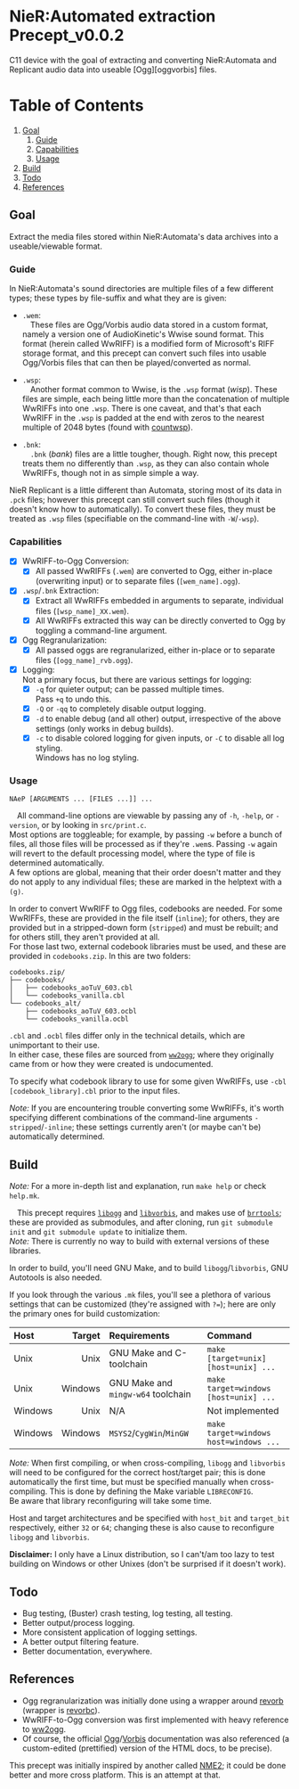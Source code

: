 # NieR:Automated extraction Precept_v0.0.2
C11 device with the goal of extracting and converting NieR:Automata and
Replicant audio data into useable [Ogg][oggvorbis] files.

# Table of Contents
1. [Goal](#goal)
   1. [Guide](#guide)
   1. [Capabilities](#capabilities)
   1. [Usage](#usage)
1. [Build](#build)
1. [Todo](#todo)
1. [References](#references)

## Goal
Extract the media files stored within NieR:Automata's data archives into a
useable/viewable format.  

### Guide
In NieR:Automata's sound directories are multiple files of a few different
types; these types by file-suffix and what they are is given:

* `.wem`:  
  &emsp;These files are Ogg/Vorbis audio data stored in a custom format, namely a
  version one of AudioKinetic's Wwise sound format. This format (herein called
  WwRIFF) is a modified form of Microsoft's RIFF storage format, and this
  precept can convert such files into usable Ogg/Vorbis files that can then be
  played/converted as normal.

* `.wsp`:  
  &emsp;Another format common to Wwise, is the `.wsp` format (*wisp*). These
  files are simple, each being little more than the concatenation of multiple
  WwRIFFs into one `.wsp`. There is one caveat, and that's that each
  WwRIFF in the `.wsp` is padded at the end with zeros to the nearest
  multiple of 2048 bytes (found with [countwsp][countwsp]).

* `.bnk`:  
  &emsp;`.bnk` (*bank*) files are a little tougher, though. Right now, this precept treats them
  no differently than `.wsp`, as they can also contain whole WwRIFFs, though
  not in as simple simple a way.

NieR Replicant is a little different than Automata, storing most of its data in
`.pck` files; however this precept can still convert such files (though it
doesn't know how to automatically). To convert these files, they must be treated
as `.wsp` files (specifiable on the command-line with `-W`/`-wsp`).

### Capabilities
* &#9746; WwRIFF-to-Ogg Conversion:  
   * &#9746; All passed WwRIFFs (`.wem`) are converted to Ogg, either in-place
     (overwriting input) or to separate files (`[wem_name].ogg`).  
* &#9746; `.wsp`/`.bnk` Extraction:  
   * &#9746; Extract all WwRIFFs embedded in arguments to separate,
     individual files (`[wsp_name]_XX.wem`).  
   * &#9746; All WwRIFFs extracted this way can be directly converted to Ogg
     by toggling a command-line argument.  
* &#9746; Ogg Regranularization:  
    * &#9746; All passed oggs are regranularized, either in-place or to
      separate files (`[ogg_name]_rvb.ogg`).  
* &#9746; Logging:  
   Not a primary focus, but there are various settings for logging:
    * &#9746; `-q` for quieter output; can be passed multiple times.  
    Pass `+q` to undo this.
    * &#9746; `-Q` or `-qq` to completely disable output logging.  
    * &#9746; `-d` to enable debug (and all other) output, irrespective of the
      above settings (only works in debug builds).  
    * &#9746; `-c` to disable colored logging for given inputs, or `-C` to
      disable all log styling.  
      Windows has no log styling.

### Usage
`NAeP [ARGUMENTS ... [FILES ...]] ...`

&emsp;All command-line options are viewable by passing any of `-h`, `-help`, or
`-version`, or by looking in `src/print.c`.  
Most options are toggleable; for example, by passing `-w` before a bunch of
files, all those files will be processed as if they're `.wem`s.  Passing `-w`
again will revert to the default processing model, where the type of file is
determined automatically.  
A few options are global, meaning that their order doesn't matter and they do
not apply to any individual files; these are marked in the helptext with a
`(g)`.

In order to  convert WwRIFF to Ogg files, codebooks are needed. For some
WwRIFFs, these are provided in the file itself (`inline`); for others, they
are provided but in a stripped-down form (`stripped`) and must be rebuilt; and
for others still, they aren't provided at all.  
For those last two, external codebook libraries must be used, and these are
provided in `codebooks.zip`. In this are two folders:
```
codebooks.zip/
├── codebooks/
│   ├── codebooks_aoTuV_603.cbl
│   └── codebooks_vanilla.cbl
└── codebooks_alt/
    ├── codebooks_aoTuV_603.ocbl
    └── codebooks_vanilla.ocbl
```
`.cbl` and `.ocbl` files differ only in the technical details, which are
unimportant to their use.  
In either case, these files are sourced from [`ww2ogg`][ww2ogg]; where they
originally came from or how they were created is undocumented.

To specify what codebook library to use for some given WwRIFFs, use `-cbl
[codebook_library].cbl` prior to the input files.

*Note:* If you are encountering trouble converting some WwRIFFs, it's worth
specifying different combinations of the command-line arguments
`-stripped`/`-inline`; these settings currently aren't (or maybe can't be)
automatically determined.

## Build
*Note:* For a more in-depth list and explanation, run `make help` or check
`help.mk`.

&emsp;This precept requires [`libogg`][libogg] and [`libvorbis`][libvorbis], and
makes use of [`brrtools`][brrtools]; these are provided as submodules, and
after cloning, run `git submodule init` and `git submodule update` to
initialize them.  
*Note:* There is currently no way to build with external versions of these
libraries.

In order to build, you'll need GNU Make, and to build `libogg`/`libvorbis`, GNU
Autotools is also needed.

If you look through the various `.mk` files, you'll see a plethora of various
settings that can be customized (they're assigned with `?=`); here are only the
primary ones for build customization:

| Host    | Target  | Requirements                       | Command                                |
| :---    |  ---:   | :---                               | :---                                   |
| Unix    | Unix    | GNU Make and C-toolchain           | `make [target=unix] [host=unix] ...`   |
| Unix    | Windows | GNU Make and `mingw-w64` toolchain | `make target=windows [host=unix] ...`  |
| Windows | Unix    | N/A                                | Not implemented                        |
| Windows | Windows | `MSYS2`/`CygWin`/`MinGW`           | `make target=windows host=windows ...` |

*Note:* When first compiling, or when cross-compiling, `libogg` and `libvorbis`
will need to be configured for the correct host/target pair; this is done
automatically the first time, but must be specified manually when
cross-compiling. This is done by defining the Make variable `LIBRECONFIG`.  
Be aware that library reconfiguring will take some time.

Host and target architectures and be specified with `host_bit` and `target_bit`
respectively, either `32` or `64`; changing these is also cause to reconfigure
`libogg` and `libvorbis`.

**Disclaimer:** I only have a Linux distribution, so I can't/am too lazy to
test building on Windows or other Unixes (don't be surprised if it doesn't
work).  

## Todo
* Bug testing, (Buster) crash testing, log testing, all testing.
* Better output/process logging.
* More consistent application of logging settings.
* A better output filtering feature.
* Better documentation, everywhere.

## References
* Ogg regranularization was initially done using a wrapper around [revorb][revorb]
  (wrapper is [revorbc][revorbc]).
* WwRIFF-to-Ogg conversion was first implemented with heavy reference to [ww2ogg][ww2ogg].
* Of course, the official [Ogg][libogg]/[Vorbis][libvorbis] documentation was also
  referenced (a custom-edited (prettified) version of the HTML docs, to be
  precise).

This precept was initially inspired by another called [NME2][NME2]; it could be
done better and more cross platform. This is an attempt at that.

[NME2]:https://github.com/TypeA2/NME2
[ww2ogg]:https://github.com/hcs64/ww2ogg
[revorb]:http://yirkha.fud.cz/progs/foobar2000/revorb.cpp
[revorbc]:https://github.com/bowtoes/revorbc
[countwsp]:https://github.com/bowtoes/countwsp
[brrtools]:https://github.com/bowtoes/brrtools
[libogg]:https://xiph.org/ogg/doc/
[libvorbis]:https://xiph.org/vorbis/doc/
